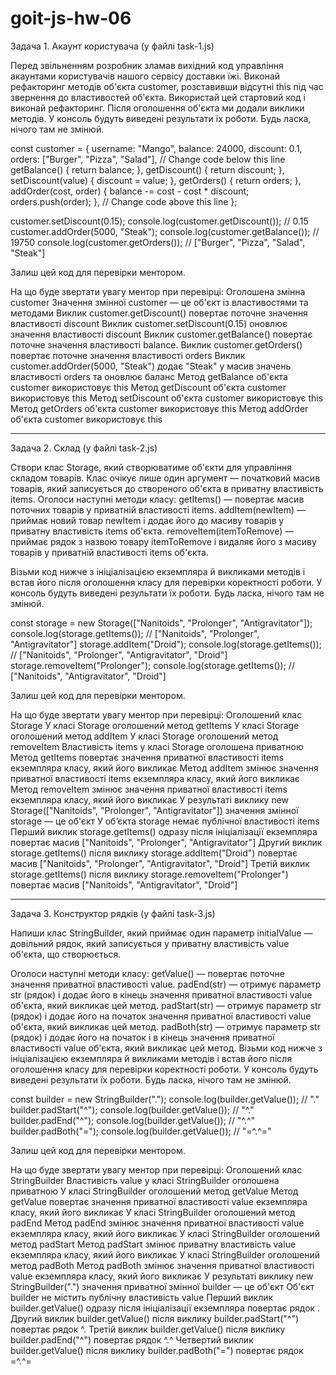 # goit-js-hw-06

Задача 1. Акаунт користувача (у файлі task-1.js)

Перед звільненням розробник зламав вихідний код управління акаунтами
користувачів нашого сервісу доставки їжі. Виконай рефакторинг методів об'єкта
customer, розставивши відсутні this під час звернення до властивостей об'єкта.
Використай цей стартовий код і виконай рефакторинг. Після оголошення об'єкта ми
додали виклики методів. У консоль будуть виведені результати їх роботи. Будь
ласка, нічого там не змінюй.

const customer = { username: "Mango", balance: 24000, discount: 0.1, orders:
["Burger", "Pizza", "Salad"], // Change code below this line getBalance() {
return balance; }, getDiscount() { return discount; }, setDiscount(value) {
discount = value; }, getOrders() { return orders; }, addOrder(cost, order) {
balance -= cost - cost \* discount; orders.push(order); }, // Change code above
this line };

customer.setDiscount(0.15); console.log(customer.getDiscount()); // 0.15
customer.addOrder(5000, "Steak"); console.log(customer.getBalance()); // 19750
console.log(customer.getOrders()); // ["Burger", "Pizza", "Salad", "Steak"]

Залиш цей код для перевірки ментором.

На що буде звертати увагу ментор при перевірці: Оголошена змінна customer
Значення змінної customer — це об'єкт із властивостями та методами Виклик
customer.getDiscount() повертає поточне значення властивості discount Виклик
customer.setDiscount(0.15) оновлює значення властивості discount Виклик
customer.getBalance() повертає поточне значення властивості balance. Виклик
customer.getOrders() повертає поточне значення властивості orders Виклик
customer.addOrder(5000, "Steak") додає "Steak" у масив значень властивості
orders та оновлює баланс Метод getBalance об'єкта customer використовує this
Метод getDiscount об'єкта customer використовує this Метод setDiscount об'єкта
customer використовує this Метод getOrders об'єкта customer використовує this
Метод addOrder об'єкта customer використовує this

---

Задача 2. Склад (у файлі task-2.js)

Створи клас Storage, який створюватиме об'єкти для управління складом товарів.
Клас очікує лише один аргумент — початковий масив товарів, який записується до
створеного об'єкта в приватну властивість items. Оголоси наступні методи класу:
getItems() — повертає масив поточних товарів у приватній властивості items.
addItem(newItem) — приймає новий товар newItem і додає його до масиву товарів у
приватну властивість items об'єкта. removeItem(itemToRemove) — приймає рядок з
назвою товару itemToRemove і видаляє його з масиву товарів у приватній
властивості items об'єкта.

Візьми код нижче з ініціалізацією екземпляра й викликами методів і встав його
після оголошення класу для перевірки коректності роботи. У консоль будуть
виведені результати їх роботи. Будь ласка, нічого там не змінюй.

const storage = new Storage(["Nanitoids", "Prolonger", "Antigravitator"]);
console.log(storage.getItems()); // ["Nanitoids", "Prolonger", "Antigravitator"]
storage.addItem("Droid"); console.log(storage.getItems()); // ["Nanitoids",
"Prolonger", "Antigravitator", "Droid"] storage.removeItem("Prolonger");
console.log(storage.getItems()); // ["Nanitoids", "Antigravitator", "Droid"]

Залиш цей код для перевірки ментором.

На що буде звертати увагу ментор при перевірці: Оголошений клас Storage У класі
Storage оголошений метод getItems У класі Storage оголошений метод addItem У
класі Storage оголошений метод removeItem Властивість items у класі Storage
оголошена приватною Метод getItems повертає значення приватної властивості items
екземпляра класу, який його викликає Метод addItem змінює значення приватної
властивості items екземпляра класу, який його викликає Метод removeItem змінює
значення приватної властивості items екземпляра класу, який його викликає У
результаті виклику new Storage(["Nanitoids", "Prolonger", "Antigravitator"])
значення змінної storage — це об'єкт У об’єкта storage немає публічної
властивості items Перший виклик storage.getItems() одразу після ініціалізації
екземпляра повертає масив ["Nanitoids", "Prolonger", "Antigravitator"] Другий
виклик storage.getItems() після виклику storage.addItem("Droid") повертає масив
["Nanitoids", "Prolonger", "Antigravitator", "Droid"] Третій виклик
storage.getItems() після виклику storage.removeItem("Prolonger") повертає масив
["Nanitoids", "Antigravitator", "Droid"]

---

Задача 3. Конструктор рядків (у файлі task-3.js)

Напиши клас StringBuilder, який приймає один параметр initialValue — довільний
рядок, який записується у приватну властивість value об'єкта, що створюється.

Оголоси наступні методи класу: getValue() — повертає поточне значення приватної
властивості value. padEnd(str) — отримує параметр str (рядок) і додає його в
кінець значення приватної властивості value об'єкта, який викликає цей метод.
padStart(str) — отримує параметр str (рядок) і додає його на початок значення
приватної властивості value об'єкта, який викликає цей метод. padBoth(str) —
отримує параметр str (рядок) і додає його на початок і в кінець значення
приватної властивості value об'єкта, який викликає цей метод. Візьми код нижче з
ініціалізацією екземпляра й викликами методів і встав його після оголошення
класу для перевірки коректності роботи. У консоль будуть виведені результати їх
роботи. Будь ласка, нічого там не змінюй.

const builder = new StringBuilder("."); console.log(builder.getValue()); // "."
builder.padStart("^"); console.log(builder.getValue()); // "^."
builder.padEnd("^"); console.log(builder.getValue()); // "^.^"
builder.padBoth("="); console.log(builder.getValue()); // "=^.^="

Залиш цей код для перевірки ментором.

На що буде звертати увагу ментор при перевірці: Оголошений клас StringBuilder
Властивість value у класі StringBuilder оголошена приватною У класі
StringBuilder оголошений метод getValue Метод getValue повертає значення
приватної властивості value екземпляра класу, який його викликає У класі
StringBuilder оголошений метод padEnd Метод padEnd змінює значення приватної
властивості value екземпляра класу, який його викликає У класі StringBuilder
оголошений метод padStart Метод padStart змінює приватну властивість value
екземпляра класу, який його викликає У класі StringBuilder оголошений метод
padBoth Метод padBoth змінює значення приватної властивості value екземпляра
класу, який його викликає У результаті виклику new StringBuilder(".") значення
приватної змінної builder — це об'єкт Об'єкт builder не містить публічну
властивість value Перший виклик builder.getValue() одразу після ініціалізації
екземпляра повертає рядок . Другий виклик builder.getValue() після виклику
builder.padStart("^") повертає рядок ^. Третій виклик builder.getValue() після
виклику builder.padEnd("^") повертає рядок ^.^ Четвертий виклик
builder.getValue() після виклику builder.padBoth("=") повертає рядок =^.^=
